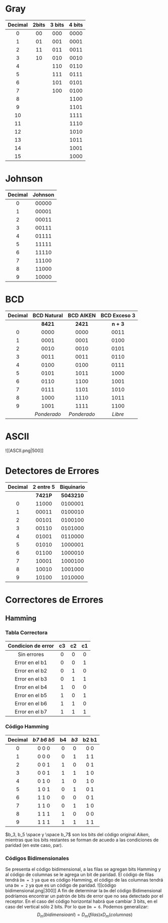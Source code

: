 # Gray

| Decimal | 2bits | 3 bits | 4 bits |
|:-------:|:-----:|:------:|:------:|
|    0    |  00   |  000   |  0000  |
|    1    |  01   |  001   |  0001  |
|    2    |  11   |  011   |  0011  |
|    3    |  10   |  010   |  0010  |
|    4    |       |  110   |  0110  |
|    5    |       |  111   |  0111  |
|    6    |       |  101   |  0101  |
|    7    |       |  100   |  0100  |
|    8    |       |        |  1100  |
|    9    |       |        |  1101  |
|   10    |       |        |  1111  |
|   11    |       |        |  1110  |
|   12    |       |        |  1010  |
|   13    |       |        |  1011  |
|   14    |       |        |  1001  |
|   15    |       |        |  1000  |
# Johnson
| Decimal | Johnson |
|:-------:|:-------:|
|    0    |  00000  |
|    1    |  00001  |
|    2    |  00011  |
|    3    |  00111  |
|    4    |  01111  |
|    5    |  11111  |
|    6    |  11110  |
|    7    |  11100  |
|    8    |  11000  |
|    9    |  10000  |
# BCD
| Decimal | BCD Natural |  BCD AIKEN  | BCD Exceso 3 |
|:-------:|:-----------:|:-----------:|:------------:|
|         |  **8421**   |  **2421**   |  **n + 3**   |
|    0    |    0000     |    0000     |     0011     |
|    1    |    0001     |    0001     |     0100     |
|    2    |    0010     |    0010     |     0101     |
|    3    |    0011     |    0011     |     0110     |
|    4    |    0100     |    0100     |     0111     |
|    5    |    0101     |    1011     |     1000     |
|    6    |    0110     |    1100     |     1001     |
|    7    |    0111     |    1101     |     1010     |
|    8    |    1000     |    1110     |     1011     |
|    9    |    1001     |    1111     |     1100     |
|         | *Ponderado* | *Ponderado* |   *Libre*    |
# ASCII
![[ASCII.png|500]]
# Detectores de Errores
| Decimal | 2 entre 5 | Biquinario  |
|:-------:|:---------:|:-----------:|
|         | **7421P** | **5043210** |
|    0    |   11000   |   0100001   |
|    1    |   00011   |   0100010   |
|    2    |   00101   |   0100100   |
|    3    |   00110   |   0101000   |
|    4    |   01001   |   0110000   |
|    5    |   01010   |   1000001   |
|    6    |   01100   |   1000010   |
|    7    |   10001   |   1000100   |
|    8    |   10010   |   1001000   |
|    9    |   10100   |   1010000   |
# Correctores de Errores
## Hamming
### Tabla Correctora
| Condicion de error | c3  | c2  | c1  |
|:------------------:|:---:|:---:|:---:|
|    Sin errores     |  0  |  0  |  0  |
|   Error en el b1   |  0  |  0  |  1  |
|   Error en el b2   |  0  |  1  |  0  |
|   Error en el b3   |  0  |  1  |  1  |
|   Error en el b4   |  1  |  0  |  0  |
|   Error en el b5   |  1  |  0  |  1  |
|   Error en el b6   |  1  |  1  |  0  |
|   Error en el b7   |  1  |  1  |  1  |
### Código Hamming
| Decimal | *b7* *b6* *b5* | b4  | *b3*  | b2 b1 |
|:-------:|:--------:|:---:|:---:|:-----:|
|    0    |  0 0 0   |  0  |  0  |  0 0  |
|    1    |  0 0 0   |  0  |  1  |  1 1  |
|    2    |  0 0 1   |  1  |  0  |  0 1  |
|    3    |  0 0 1   |  1  |  1  |  1 0  |
|    4    |  0 1 0   |  1  |  0  |  1 0  |
|    5    |  1 0 1   |  0  |  1  |  0 1  |
|    6    |  1 1 0   |  0  |  0  |  0 1  |
|    7    |  1 1 0   |  0  |  1  |  1 0  |
|    8    |  1 1 1   |  1  |  0  |  0 0  |
|    9    |  1 1 1   |  1  |  1  |  1 1  |
$`b_3, b_5 \space y \space b_7`$ son los bits del código original *Aiken*, mientras que los bits restantes se forman de acuedo a las condiciones de paridad (en este caso, par).
### Códigos Bidimensionales
Se presenta el código bidimensional, a las filas se agregan bits Hamming y al código de columnas se le agrega un bit de paridad.
El código de filas tendrá `Dm = 3` ya que es código Hamming, el código de las columnas tendrá una `Dm = 2` ya que es un código de paridad.
![[código bidimensional.png|300]]
A fin de determinar la `Dm` del código Bidimensional podríamos encontrar un patrón de bits de error que no sea detectado por el receptor. En el caso del código horizontal habrá que cambiar 3 bits, en el caso del vertical sólo 2 bits. Por lo que `Dm = 6`. Podemos generalizar:
$$
	D_m (bidimensioanl) = D_m(filas) x D_m(columnas)
$$